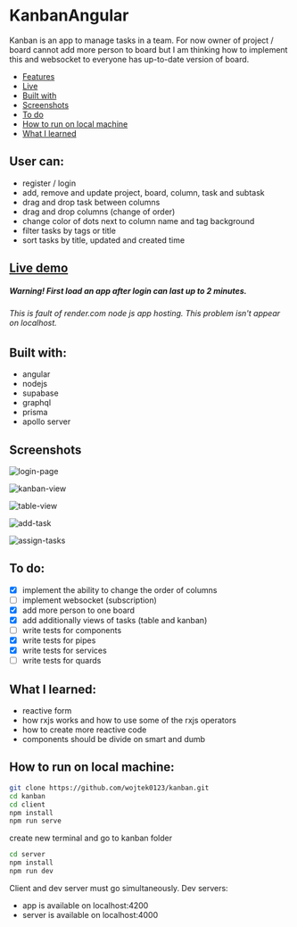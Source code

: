 # KanbanAngular

Kanban is an app to manage tasks in a team. For now owner of project / board cannot add more person to board but I am thinking how to implement this and websocket to everyone has up-to-date version of board.

- [Features](#user-can)
- [Live](#live-demo)
- [Built with](#built-with)
- [Screenshots](#screenshots)
- [To do](#to-do)
- [How to run on local machine]($how-to-run-on-local-machine)
- [What I learned](#what-i-learned)

## User can:

- register / login
- add, remove and update project, board, column, task and subtask
- drag and drop task between columns
- drag and drop columns (change of order)
- change color of dots next to column name and tag background
- filter tasks by tags or title
- sort tasks by title, updated and created time

## [Live demo](https://project-kanban-angular.vercel.app/)

##### Warning! First load an app after login can last up to 2 minutes.

###### This is fault of render.com node js app hosting. This problem isn't appear on localhost.

## Built with:

- angular
- nodejs
- supabase
- graphql
- prisma
- apollo server

## Screenshots

![login-page](https://user-images.githubusercontent.com/87533043/226334698-6aaa381b-536e-4555-9a43-84c8e2f895eb.png)

![kanban-view](https://user-images.githubusercontent.com/87533043/226334729-4c18a152-15c2-4b69-a1c9-3b36815ea09c.png)

![table-view](https://user-images.githubusercontent.com/87533043/226334740-a6d06c54-675b-41c0-bea5-3103b82e5dd5.png)

![add-task](https://user-images.githubusercontent.com/87533043/226334784-0e3832a2-9b98-4346-be56-0556a14ce74d.png)

![assign-tasks](https://user-images.githubusercontent.com/87533043/226334798-5bf8aae4-666e-4cdd-b635-3808541b80cb.png)

## To do:

- [x] implement the ability to change the order of columns
- [ ] implement websocket (subscription)
- [x] add more person to one board
- [x] add additionally views of tasks (table and kanban)
- [ ] write tests for components
- [x] write tests for pipes
- [x] write tests for services
- [ ] write tests for quards

## What I learned:

- reactive form
- how rxjs works and how to use some of the rxjs operators
- how to create more reactive code
- components should be divide on smart and dumb

## How to run on local machine:

```bash
git clone https://github.com/wojtek0123/kanban.git
cd kanban
cd client
npm install
npm run serve
```

create new terminal and go to kanban folder

```bash
cd server
npm install
npm run dev
```

Client and dev server must go simultaneously.
Dev servers:

- app is available on localhost:4200
- server is available on localhost:4000
